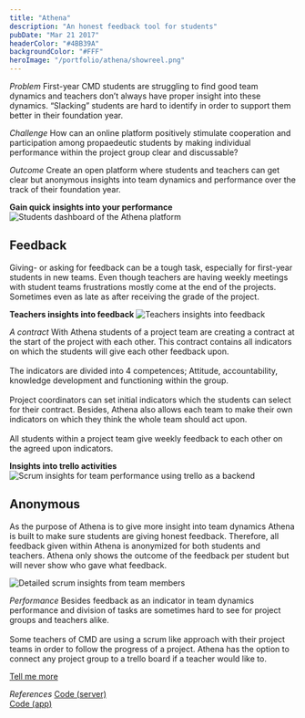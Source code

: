 ```yaml
---
title: "Athena"
description: "An honest feedback tool for students"
pubDate: "Mar 21 2017"
headerColor: "#4BB39A"
backgroundColor: "#FFF"
heroImage: "/portfolio/athena/showreel.png"
---
```


_Problem_
First-year CMD students are struggling to find good team dynamics and teachers don’t always have proper insight into these dynamics. “Slacking” students are hard to identify in order to support them better in their foundation year.

_Challenge_
How can an online platform positively stimulate cooperation and participation among propaedeutic students by making individual performance within the project group clear and discussable?

_Outcome_
Create an open platform where students and teachers can get clear but anonymous insights into team dynamics and performance over the track of their foundation year.

**Gain quick insights into your performance**
![Students dashboard of the Athena platform](/portfolio/athena/dashboard.png)

## Feedback

Giving- or asking for feedback can be a tough task, especially for first-year students in new teams. Even though teachers are having weekly meetings with student teams frustrations mostly come at the end of the projects. Sometimes even as late as after receiving the grade of the project.

**Teachers insights into feedback**
![Teachers insights into feedback](/portfolio/athena/feedback.png)

_A contract_
With Athena students of a project team are creating a contract at the start of the project with each other. This contract contains all indicators on which the students will give each other feedback upon.<br/><br/>
The indicators are divided into 4 competences; Attitude, accountability, knowledge development and functioning within the group.<br/><br/>
Project coordinators can set initial indicators which the students can select for their contract. Besides, Athena also allows each team to make their own indicators on which they think the whole team should act upon.<br/><br/>
All students within a project team give weekly feedback to each other on the agreed upon indicators.

**Insights into trello activities**
![Scrum insights for team performance using trello as a backend](/portfolio/athena/workload.png)

## Anonymous

As the purpose of Athena is to give more insight into team dynamics Athena is built to make sure students are giving honest feedback. Therefore, all feedback given within Athena is anonymized for both students and teachers. Athena only shows the outcome of the feedback per student but will never show who gave what feedback.

![Detailed scrum insights from team members](/portfolio/athena/workload_2.png)

_Performance_
Besides feedback as an indicator in team dynamics performance and division of tasks are sometimes hard to see for project groups and teachers alike. <br/><br/>
Some teachers of CMD are using a scrum like approach with their project teams in order to follow the progress of a project. Athena has the option to connect any project group to a trello board if a teacher would like to.

<a href="mailto:mail@sanderboer.nl?subject=Let's chat!&body=Hi, I'd like to talk about your work,">Tell me more</a>

_References_
<span>
<a href="https://github.com/xiduzo/afstudeerproject_backend" target="_blank">Code (server)</a><br/>
<a href="https://github.com/xiduzo/afstudeerproject" target="_blank">Code (app)</a>
</span>
